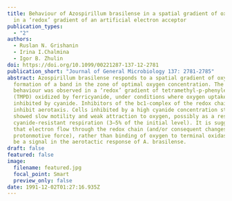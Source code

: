 ```yaml
---
title: Behaviour of Azospirillum brasilense in a spatial gradient of oxygen and
  in a ‘redox’ gradient of an artificial electron acceptor
publication_types:
  - "2"
authors:
  - Ruslan N. Grishanin
  - Irina I.Chalmina
  - Igor B. Zhulin
doi: https://doi.org/10.1099/00221287-137-12-2781
publication_short: "Journal of General Microbiology 137: 2781-2785"
abstract: Azospirillum brasilense responds to a spatial gradient of oxygen by
  formation of a band in the zone of optimal oxygen concentration. The same
  behaviour was observed in a ‘redox’ gradient of tetramethyl-p-phenylenediamine
  (TMPD) oxidized by ferricyanide, under conditions where oxygen uptake was
  inhibited by cyanide. Inhibitors of the bc1-complex of the redox chain did not
  inhibit aerotaxis. Cells inhibited by a high cyanide concentration still
  showed slow motility and weak attraction to oxygen, possibly as a result of
  cyanide-resistant respiration (3–5% of the initial level). It is suggested
  that electron flow through the redox chain (and/or consequent changes in
  protonmotive force), rather than binding of oxygen to terminal oxidases, may
  be a signal in the aerotactic response of A. brasilense.
draft: false
featured: false
image:
  filename: featured.jpg
  focal_point: Smart
  preview_only: false
date: 1991-12-02T01:27:16.935Z
---
```

